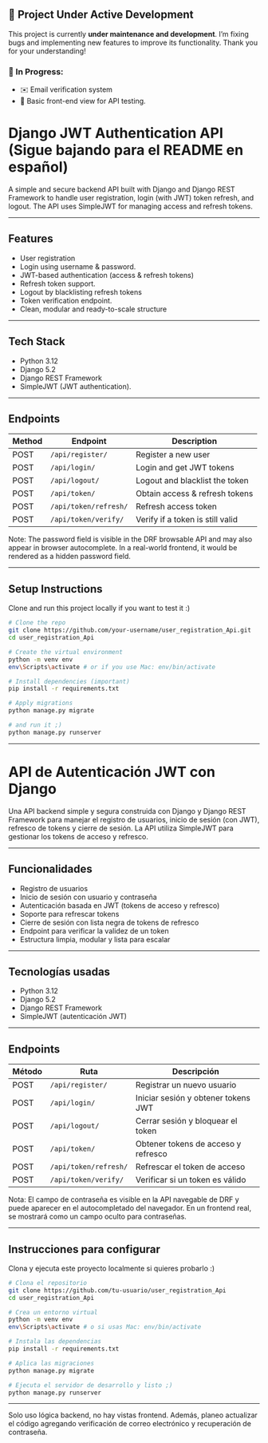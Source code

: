 ## 🚧 Project Under Active Development

This project is currently **under maintenance and development**. I’m fixing bugs and implementing new features to improve its functionality. Thank you for your understanding!

### 🔧 In Progress:
- ✉️ Email verification system
- 🧪 Basic front-end view for API testing.




# Django JWT Authentication API (Sigue bajando para el README en español)

A simple and secure backend API built with Django and Django REST Framework to handle user registration, login (with JWT) token refresh, and logout. The API uses SimpleJWT for managing access and refresh tokens.

---

## Features

- User registration
- Login using username & password.
- JWT-based authentication (access & refresh tokens)
- Refresh token support.
- Logout by blacklisting refresh tokens
- Token verification endpoint.
- Clean, modular and ready-to-scale structure

---

## Tech Stack

- Python 3.12
- Django 5.2
- Django REST Framework
- SimpleJWT (JWT authentication).

---

## Endpoints

| Method | Endpoint              | Description                         |
|--------|-----------------------|-----------------------------------|
| POST   | `/api/register/`      | Register a new user                |
| POST   | `/api/login/`         | Login and get JWT tokens           |
| POST   | `/api/logout/`        | Logout and blacklist the token     |
| POST   | `/api/token/`         | Obtain access & refresh tokens     |
| POST   | `/api/token/refresh/` | Refresh access token               |
| POST   | `/api/token/verify/`  | Verify if a token is still valid   |

Note: The password field is visible in the DRF browsable API and may also appear in browser autocomplete. In a real-world frontend, it would be rendered as a hidden password field.

---

## Setup Instructions 

Clone and run this project locally if you want to test it :)

```bash
# Clone the repo
git clone https://github.com/your-username/user_registration_Api.git
cd user_registration_Api

# Create the virtual environment
python -m venv env
env\Scripts\activate # or if you use Mac: env/bin/activate 

# Install dependencies (important)
pip install -r requirements.txt

# Apply migrations
python manage.py migrate

# and run it ;)
python manage.py runserver
````

---

# API de Autenticación JWT con Django

Una API backend simple y segura construida con Django y Django REST Framework para manejar el registro de usuarios, inicio de sesión (con JWT), refresco de tokens y cierre de sesión. La API utiliza SimpleJWT para gestionar los tokens de acceso y refresco.

---

## Funcionalidades

* Registro de usuarios
* Inicio de sesión con usuario y contraseña
* Autenticación basada en JWT (tokens de acceso y refresco)
* Soporte para refrescar tokens
* Cierre de sesión con lista negra de tokens de refresco
* Endpoint para verificar la validez de un token
* Estructura limpia, modular y lista para escalar

---

## Tecnologías usadas

* Python 3.12
* Django 5.2
* Django REST Framework
* SimpleJWT (autenticación JWT)

---

## Endpoints

| Método | Ruta                  | Descripción                         |
| ------ | --------------------- | ----------------------------------- |
| POST   | `/api/register/`      | Registrar un nuevo usuario          |
| POST   | `/api/login/`         | Iniciar sesión y obtener tokens JWT |
| POST   | `/api/logout/`        | Cerrar sesión y bloquear el token   |
| POST   | `/api/token/`         | Obtener tokens de acceso y refresco |
| POST   | `/api/token/refresh/` | Refrescar el token de acceso        |
| POST   | `/api/token/verify/`  | Verificar si un token es válido     |

Nota: El campo de contraseña es visible en la API navegable de DRF y puede aparecer en el autocompletado del navegador. En un frontend real, se mostrará como un campo oculto para contraseñas.

---

## Instrucciones para configurar

Clona y ejecuta este proyecto localmente si quieres probarlo :)

```bash
# Clona el repositorio
git clone https://github.com/tu-usuario/user_registration_Api
cd user_registration_Api

# Crea un entorno virtual
python -m venv env
env\Scripts\activate # o si usas Mac: env/bin/activate 

# Instala las dependencias
pip install -r requirements.txt

# Aplica las migraciones
python manage.py migrate

# Ejecuta el servidor de desarrollo y listo ;)
python manage.py runserver
```

---

Solo uso lógica backend, no hay vistas frontend. Además, planeo actualizar el código agregando verificación de correo electrónico y recuperación de contraseña.

```


```


